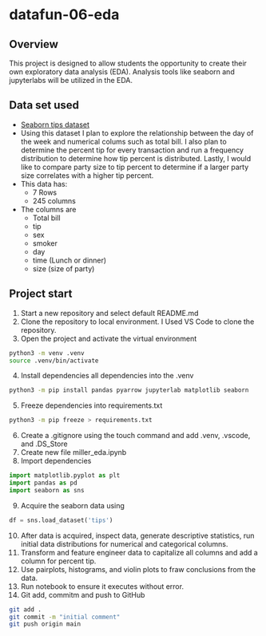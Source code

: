 # datafun-06-eda

## Overview
This project is designed to allow students the opportunity to create their own exploratory data analysis (EDA). Analysis tools like seaborn and jupyterlabs will be utilized in the EDA. 

## Data set used
- [Seaborn tips dataset](https://github.com/mwaskom/seaborn-data/blob/master/tips.csv)
- Using this dataset I plan to explore the relationship between the day of the week and numerical colums such as total bill. I also plan to determine 
the percent tip for every transaction and run a frequency distribution to determine how tip percent is distributed. Lastly, I would like to compare party size
to tip percent to determine if a larger party size correlates with a higher tip percent. 
- This data has:
    - 7 Rows
    - 245 columns
- The columns are 
    - Total bill
    - tip
    - sex
    - smoker
    - day
    - time (Lunch or dinner)
    - size (size of party)


## Project start
1. Start a new repository and select default README.md
2. Clone the repository to local environment. I Used VS Code to clone the repository. 
3. Open the project and activate the virtual environment
```bash
python3 -m venv .venv
source .venv/bin/activate
```
4. Install dependencies all dependencies into the .venv
```bash
python3 -m pip install pandas pyarrow jupyterlab matplotlib seaborn
```
5. Freeze dependencies into requirements.txt
 ```bash
 python3 -m pip freeze > requirements.txt
  ```
6.  Create a .gitignore using the touch command and add .venv, .vscode, and .DS_Store
7. Create new file miller_eda.ipynb
8. Import dependencies 
```python
import matplotlib.pyplot as plt
import pandas as pd
import seaborn as sns
```
9. Acquire the seaborn data using 
```python
df = sns.load_dataset('tips')
```
10. After data is acquired, inspect data, generate descriptive statistics, run initial data distributions for numerical and categorical columns. 
11. Transform and feature engineer data to capitalize all columns and add a column for percent tip. 
12. Use pairplots, histograms, and violin plots to fraw conclusions from the data. 
13. Run notebook to ensure it executes without error.
14. Git add, commitm and push to GitHub
```bash
git add .
git commit -m "initial comment"
git push origin main   
``` 